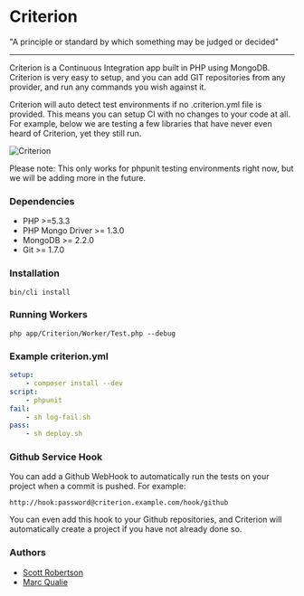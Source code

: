 Criterion
===
"A principle or standard by which something may be judged or decided"

----

Criterion is a Continuous Integration app built in PHP using MongoDB. Criterion is very easy to setup, and you can add GIT repositories from any provider, and run any commands you wish against it.

Criterion will auto detect test environments if no .criterion.yml file is provided. This means you can setup CI with no changes to your code at all. For example, below we are testing a few libraries that have never even heard of Criterion, yet they still run.

![Criterion](http://f.cl.ly/items/3c1D2e0H061S3W1Q0e3I/Screen%20Shot%202013-07-14%20at%2012.39.35.png)

Please note: This only works for phpunit testing environments right now, but we will be adding more in the future.

### Dependencies

- PHP >=5.3.3
- PHP Mongo Driver >= 1.3.0
- MongoDB >= 2.2.0
- Git >= 1.7.0

### Installation

```shell
bin/cli install
```

### Running Workers

```shell
php app/Criterion/Worker/Test.php --debug
```

### Example criterion.yml
```yml
setup:
    - composer install --dev
script:
    - phpunit
fail:
    - sh log-fail.sh
pass:
    - sh deploy.sh
```

### Github Service Hook
You can add a Github WebHook to automatically run the tests on your project when a commit is pushed. For example:

```
http://hook:password@criterion.example.com/hook/github
```
You can even add this hook to your Github repositories, and Criterion will automatically create a project if you have not already done so.

### Authors
- [Scott Robertson](http://github.com/scottymeuk)
- [Marc Qualie](http://github.com/marcqualie)
